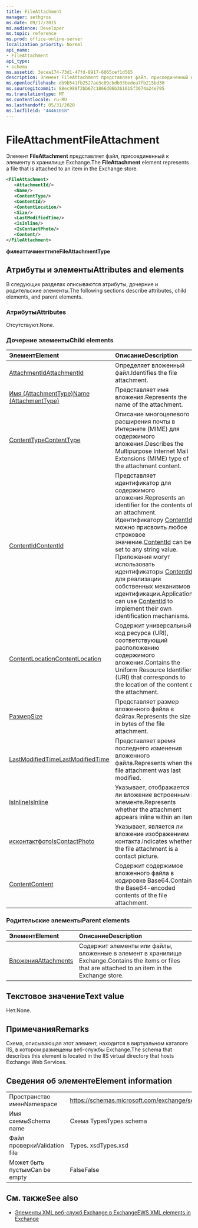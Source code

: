 ```yaml
---
title: FileAttachment
manager: sethgros
ms.date: 09/17/2015
ms.audience: Developer
ms.topic: reference
ms.prod: office-online-server
localization_priority: Normal
api_name:
- FileAttachment
api_type:
- schema
ms.assetid: 3ecea174-73d1-47fd-8917-6065cef1d565
description: Элемент FileAttachment представляет файл, присоединенный к элементу в хранилище Exchange.
ms.openlocfilehash: db9b541fb2527ae3c09cbdb33bedea7fb215bd30
ms.sourcegitcommit: 88ec988f2bb67c1866d06b361615f3674a24e795
ms.translationtype: MT
ms.contentlocale: ru-RU
ms.lasthandoff: 05/31/2020
ms.locfileid: "44461018"
---
```

# <a name="fileattachment"></a><span data-ttu-id="8ab79-103">FileAttachment</span><span class="sxs-lookup"><span data-stu-id="8ab79-103">FileAttachment</span></span>

<span data-ttu-id="8ab79-104">Элемент **FileAttachment** представляет файл, присоединенный к элементу в хранилище Exchange.</span><span class="sxs-lookup"><span data-stu-id="8ab79-104">The **FileAttachment** element represents a file that is attached to an item in the Exchange store.</span></span> 
  
```XML
<FileAttachment>
   <AttachmentId/>
   <Name/>
   <ContentType/>
   <ContentId/>
   <ContentLocation/>
   <Size/>
   <LastModifiedTime/>
   <IsInline/>
   <IsContactPhoto/>
   <Content/>
</FileAttachment>
```

 <span data-ttu-id="8ab79-105">**филеаттачменттипе**</span><span class="sxs-lookup"><span data-stu-id="8ab79-105">**FileAttachmentType**</span></span>
## <a name="attributes-and-elements"></a><span data-ttu-id="8ab79-106">Атрибуты и элементы</span><span class="sxs-lookup"><span data-stu-id="8ab79-106">Attributes and elements</span></span>

<span data-ttu-id="8ab79-107">В следующих разделах описываются атрибуты, дочерние и родительские элементы.</span><span class="sxs-lookup"><span data-stu-id="8ab79-107">The following sections describe attributes, child elements, and parent elements.</span></span>
  
### <a name="attributes"></a><span data-ttu-id="8ab79-108">Атрибуты</span><span class="sxs-lookup"><span data-stu-id="8ab79-108">Attributes</span></span>

<span data-ttu-id="8ab79-109">Отсутствуют.</span><span class="sxs-lookup"><span data-stu-id="8ab79-109">None.</span></span>
  
### <a name="child-elements"></a><span data-ttu-id="8ab79-110">Дочерние элементы</span><span class="sxs-lookup"><span data-stu-id="8ab79-110">Child elements</span></span>

|<span data-ttu-id="8ab79-111">**Элемент**</span><span class="sxs-lookup"><span data-stu-id="8ab79-111">**Element**</span></span>|<span data-ttu-id="8ab79-112">**Описание**</span><span class="sxs-lookup"><span data-stu-id="8ab79-112">**Description**</span></span>|
|:-----|:-----|
|[<span data-ttu-id="8ab79-113">AttachmentId</span><span class="sxs-lookup"><span data-stu-id="8ab79-113">AttachmentId</span></span>](attachmentid.md) <br/> |<span data-ttu-id="8ab79-114">Определяет вложенный файл.</span><span class="sxs-lookup"><span data-stu-id="8ab79-114">Identifies the file attachment.</span></span>  <br/> |
|[<span data-ttu-id="8ab79-115">Имя (AttachmentType)</span><span class="sxs-lookup"><span data-stu-id="8ab79-115">Name (AttachmentType)</span></span>](name-attachmenttype.md) <br/> |<span data-ttu-id="8ab79-116">Представляет имя вложения.</span><span class="sxs-lookup"><span data-stu-id="8ab79-116">Represents the name of the attachment.</span></span>  <br/> |
|[<span data-ttu-id="8ab79-117">ContentType</span><span class="sxs-lookup"><span data-stu-id="8ab79-117">ContentType</span></span>](contenttype.md) <br/> |<span data-ttu-id="8ab79-118">Описание многоцелевого расширения почты в Интернете (MIME) для содержимого вложения.</span><span class="sxs-lookup"><span data-stu-id="8ab79-118">Describes the Multipurpose Internet Mail Extensions (MIME) type of the attachment content.</span></span>  <br/> |
|[<span data-ttu-id="8ab79-119">ContentId</span><span class="sxs-lookup"><span data-stu-id="8ab79-119">ContentId</span></span>](contentid.md) <br/> |<span data-ttu-id="8ab79-120">Представляет идентификатор для содержимого вложения.</span><span class="sxs-lookup"><span data-stu-id="8ab79-120">Represents an identifier for the contents of an attachment.</span></span> <span data-ttu-id="8ab79-121">Идентификатору [ContentId](contentid.md) можно присвоить любое строковое значение.</span><span class="sxs-lookup"><span data-stu-id="8ab79-121">[ContentId](contentid.md) can be set to any string value.</span></span> <span data-ttu-id="8ab79-122">Приложения могут использовать идентификаторы [ContentId](contentid.md) для реализации собственных механизмов идентификации.</span><span class="sxs-lookup"><span data-stu-id="8ab79-122">Applications can use [ContentId](contentid.md) to implement their own identification mechanisms.</span></span>  <br/> |
|[<span data-ttu-id="8ab79-123">ContentLocation</span><span class="sxs-lookup"><span data-stu-id="8ab79-123">ContentLocation</span></span>](contentlocation.md) <br/> |<span data-ttu-id="8ab79-124">Содержит универсальный код ресурса (URI), соответствующий расположению содержимого вложения.</span><span class="sxs-lookup"><span data-stu-id="8ab79-124">Contains the Uniform Resource Identifier (URI) that corresponds to the location of the content of the attachment.</span></span>  <br/> |
|[<span data-ttu-id="8ab79-125">Размер</span><span class="sxs-lookup"><span data-stu-id="8ab79-125">Size</span></span>](size.md) <br/> |<span data-ttu-id="8ab79-126">Представляет размер вложенного файла в байтах.</span><span class="sxs-lookup"><span data-stu-id="8ab79-126">Represents the size in bytes of the file attachment.</span></span>  <br/> |
|[<span data-ttu-id="8ab79-127">LastModifiedTime</span><span class="sxs-lookup"><span data-stu-id="8ab79-127">LastModifiedTime</span></span>](lastmodifiedtime.md) <br/> |<span data-ttu-id="8ab79-128">Представляет время последнего изменения вложенного файла.</span><span class="sxs-lookup"><span data-stu-id="8ab79-128">Represents when the file attachment was last modified.</span></span>  <br/> |
|[<span data-ttu-id="8ab79-129">IsInline</span><span class="sxs-lookup"><span data-stu-id="8ab79-129">IsInline</span></span>](isinline.md) <br/> |<span data-ttu-id="8ab79-130">Указывает, отображается ли вложение встроенным в элементе.</span><span class="sxs-lookup"><span data-stu-id="8ab79-130">Represents whether the attachment appears inline within an item.</span></span>  <br/> |
|[<span data-ttu-id="8ab79-131">исконтактфото</span><span class="sxs-lookup"><span data-stu-id="8ab79-131">IsContactPhoto</span></span>](iscontactphoto.md) <br/> |<span data-ttu-id="8ab79-132">Указывает, является ли вложение изображением контакта.</span><span class="sxs-lookup"><span data-stu-id="8ab79-132">Indicates whether the file attachment is a contact picture.</span></span>  <br/> |
|[<span data-ttu-id="8ab79-133">Content</span><span class="sxs-lookup"><span data-stu-id="8ab79-133">Content</span></span>](content.md) <br/> |<span data-ttu-id="8ab79-134">Содержит содержимое вложенного файла в кодировке Base64.</span><span class="sxs-lookup"><span data-stu-id="8ab79-134">Contains the Base64-encoded contents of the file attachment.</span></span>  <br/> |
   
### <a name="parent-elements"></a><span data-ttu-id="8ab79-135">Родительские элементы</span><span class="sxs-lookup"><span data-stu-id="8ab79-135">Parent elements</span></span>

|<span data-ttu-id="8ab79-136">**Элемент**</span><span class="sxs-lookup"><span data-stu-id="8ab79-136">**Element**</span></span>|<span data-ttu-id="8ab79-137">**Описание**</span><span class="sxs-lookup"><span data-stu-id="8ab79-137">**Description**</span></span>|
|:-----|:-----|
|[<span data-ttu-id="8ab79-138">Вложения</span><span class="sxs-lookup"><span data-stu-id="8ab79-138">Attachments</span></span>](attachments-ex15websvcsotherref.md) <br/> |<span data-ttu-id="8ab79-139">Содержит элементы или файлы, вложенные в элемент в хранилище Exchange.</span><span class="sxs-lookup"><span data-stu-id="8ab79-139">Contains the items or files that are attached to an item in the Exchange store.</span></span>  <br/> |
   
## <a name="text-value"></a><span data-ttu-id="8ab79-140">Текстовое значение</span><span class="sxs-lookup"><span data-stu-id="8ab79-140">Text value</span></span>

<span data-ttu-id="8ab79-141">Нет.</span><span class="sxs-lookup"><span data-stu-id="8ab79-141">None.</span></span>
  
## <a name="remarks"></a><span data-ttu-id="8ab79-142">Примечания</span><span class="sxs-lookup"><span data-stu-id="8ab79-142">Remarks</span></span>

<span data-ttu-id="8ab79-143">Схема, описывающая этот элемент, находится в виртуальном каталоге IIS, в котором размещены веб-службы Exchange.</span><span class="sxs-lookup"><span data-stu-id="8ab79-143">The schema that describes this element is located in the IIS virtual directory that hosts Exchange Web Services.</span></span>
  
## <a name="element-information"></a><span data-ttu-id="8ab79-144">Сведения об элементе</span><span class="sxs-lookup"><span data-stu-id="8ab79-144">Element information</span></span>

|||
|:-----|:-----|
|<span data-ttu-id="8ab79-145">Пространство имен</span><span class="sxs-lookup"><span data-stu-id="8ab79-145">Namespace</span></span>  <br/> |https://schemas.microsoft.com/exchange/services/2006/types  <br/> |
|<span data-ttu-id="8ab79-146">Имя схемы</span><span class="sxs-lookup"><span data-stu-id="8ab79-146">Schema name</span></span>  <br/> |<span data-ttu-id="8ab79-147">Схема Types</span><span class="sxs-lookup"><span data-stu-id="8ab79-147">Types schema</span></span>  <br/> |
|<span data-ttu-id="8ab79-148">Файл проверки</span><span class="sxs-lookup"><span data-stu-id="8ab79-148">Validation file</span></span>  <br/> |<span data-ttu-id="8ab79-149">Types. xsd</span><span class="sxs-lookup"><span data-stu-id="8ab79-149">Types.xsd</span></span>  <br/> |
|<span data-ttu-id="8ab79-150">Может быть пустым</span><span class="sxs-lookup"><span data-stu-id="8ab79-150">Can be empty</span></span>  <br/> |<span data-ttu-id="8ab79-151">False</span><span class="sxs-lookup"><span data-stu-id="8ab79-151">False</span></span>  <br/> |
   
## <a name="see-also"></a><span data-ttu-id="8ab79-152">См. также</span><span class="sxs-lookup"><span data-stu-id="8ab79-152">See also</span></span>



- [<span data-ttu-id="8ab79-153">Элементы XML веб-служб Exchange в Exchange</span><span class="sxs-lookup"><span data-stu-id="8ab79-153">EWS XML elements in Exchange</span></span>](ews-xml-elements-in-exchange.md)

